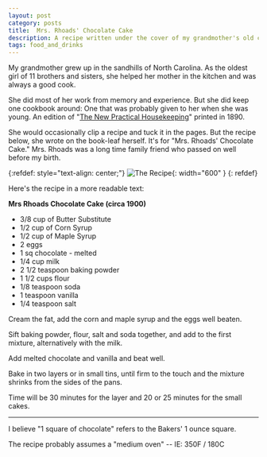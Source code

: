 ```yaml
---
layout: post
category: posts
title:  Mrs. Rhoads' Chocolate Cake
description: A recipe written under the cover of my grandmother's old cookbook.
tags: food_and_drinks
---
```

My grandmother grew up in the sandhills of North Carolina. As the oldest girl of 11 brothers and sisters, she helped her mother in the kitchen and was always a good cook.

She did most of her work from memory and experience. But she did keep one cookbook around: One that was probably given to her when she was young. An edition of "[The New Practical Housekeeping](https://books.google.com/books/about/The_New_Practical_Housekeeping.html?id=_3oEAAAAYAAJ)" printed in 1890. 

She would occasionally clip a recipe and tuck it in the pages. But the recipe below, she wrote on the book-leaf herself. It's for "Mrs. Rhoads' Chocolate Cake."  Mrs. Rhoads was a long time family friend who passed on well before my birth.

{:refdef: style="text-align: center;"}
![The Recipe](/posts/2024/04/images/rhoads.jpg){: width="600" }
{: refdef} 

Here's the recipe in a more readable text:

**Mrs Rhoads Chocolate Cake (circa 1900)**

* 3/8 cup of Butter Substitute
* 1/2 cup of Corn Syrup
* 1/2 cup of Maple Syrup
* 2 eggs
* 1 sq chocolate - melted
* 1/4 cup milk
* 2 1/2 teaspoon baking powder
* 1 1/2 cups flour
* 1/8 teaspoon soda
* 1 teaspoon vanilla
* 1/4 teaspoon salt

Cream the fat, add the corn and maple syrup and the eggs well beaten.

Sift baking powder, flour, salt and soda together, and add to the  first mixture, alternatively with the milk. 

Add melted chocolate and vanilla and beat well.

Bake in two layers or in small tins, until firm to the touch and the mixture shrinks from the sides of the pans.

Time will be 30 minutes for the layer and 20 or 25 minutes for the small cakes.

<hr noshade />

I believe "1 square of chocolate" refers to the Bakers' 1 ounce square.

The recipe probably assumes a "medium oven" -- IE: 350F / 180C